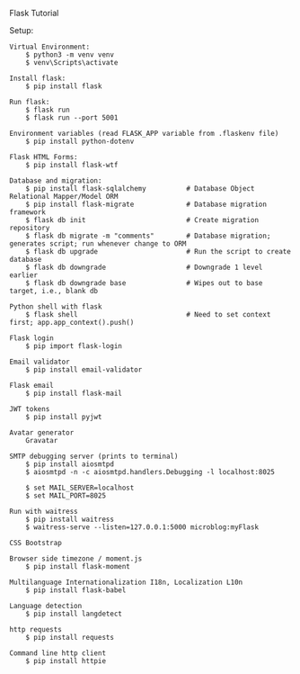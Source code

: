 Flask Tutorial

Setup:

    Virtual Environment:
        $ python3 -m venv venv
        $ venv\Scripts\activate
    
    Install flask:
        $ pip install flask
    
    Run flask:
        $ flask run
        $ flask run --port 5001
    
    Environment variables (read FLASK_APP variable from .flaskenv file)
        $ pip install python-dotenv

    Flask HTML Forms:
        $ pip install flask-wtf

    Database and migration:
        $ pip install flask-sqlalchemy          # Database Object Relational Mapper/Model ORM 
        $ pip install flask-migrate             # Database migration framework
        $ flask db init                         # Create migration repository
        $ flask db migrate -m "comments"        # Database migration; generates script; run whenever change to ORM
        $ flask db upgrade                      # Run the script to create database
        $ flask db downgrade                    # Downgrade 1 level earlier
        $ flask db downgrade base               # Wipes out to base target, i.e., blank db
    
    Python shell with flask
        $ flask shell                           # Need to set context first; app.app_context().push()

    Flask login
        $ pip import flask-login
    
    Email validator
        $ pip install email-validator

    Flask email
        $ pip install flask-mail

    JWT tokens
        $ pip install pyjwt
        
    Avatar generator
        Gravatar

    SMTP debugging server (prints to terminal)
        $ pip install aiosmtpd
        $ aiosmtpd -n -c aiosmtpd.handlers.Debugging -l localhost:8025
        
        $ set MAIL_SERVER=localhost
        $ set MAIL_PORT=8025

    Run with waitress
        $ pip install waitress
        $ waitress-serve --listen=127.0.0.1:5000 microblog:myFlask 

    CSS Bootstrap

    Browser side timezone / moment.js
        $ pip install flask-moment

    Multilanguage Internationalization I18n, Localization L10n
        $ pip install flask-babel

    Language detection
        $ pip install langdetect

    http requests
        $ pip install requests
    
    Command line http client
        $ pip install httpie